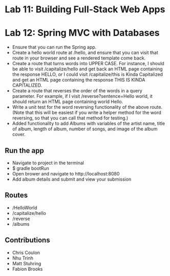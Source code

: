 # Lab 11: Building Full-Stack Web Apps
# Lab 12: Spring MVC with Databases

- Ensure that you can run the Spring app.
- Create a hello world route at /hello, and ensure that you can visit that route in your browser and see a rendered template come back.
- Create a route that turns words into UPPER CASE. For instance, I should be able to visit /capitalize/hello and get back an HTML page containing the response HELLO, or I could visit /capitalize/this is Kinda Capitalized and get an HTML page containing the response THIS IS KINDA CAPITALIZED.
- Create a route that reverses the order of the words in a query parameter. For example, if I visit /reverse?sentence=Hello world, it should return an HTML page containing world Hello.
- Write a unit test for the word reversing functionality of the above route. (Note that this will be easiest if you write a helper method for the word reversing, so that you can call that method for testing.)
- Added functionality to add Albums with variables of the artist name, title of album, length of album, number of songs, and image of the album cover.

## Run the app

- Navigate to project in the terminal
- $ gradle bootRun
- Open brower and navigate to http://localhost:8080
- Add album details and submit and view your submission

## Routes

- /HelloWorld
- /capitalize/hello
- /reverse
- /albums

## Contributions

- Chris Coulon
- Nhu Trinh
- Matt Stuhring
- Fabion Brooks
